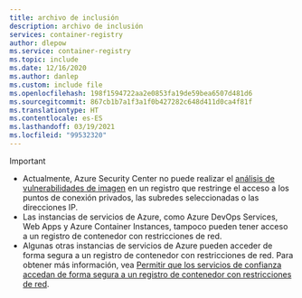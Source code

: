 ```yaml
---
title: archivo de inclusión
description: archivo de inclusión
services: container-registry
author: dlepow
ms.service: container-registry
ms.topic: include
ms.date: 12/16/2020
ms.author: danlep
ms.custom: include file
ms.openlocfilehash: 198f1594722aa2e0853fa19de59bea6507d481d6
ms.sourcegitcommit: 867cb1b7a1f3a1f0b427282c648d411d0ca4f81f
ms.translationtype: HT
ms.contentlocale: es-ES
ms.lasthandoff: 03/19/2021
ms.locfileid: "99532320"
---
```

> [!IMPORTANT]
> * Actualmente, Azure Security Center no puede realizar el [análisis de vulnerabilidades de imagen](../articles/security-center/defender-for-container-registries-introduction.md?bc=%2fazure%2fcontainer-registry%2fbreadcrumb%2ftoc.json&toc=%2fazure%2fcontainer-registry%2ftoc.json) en un registro que restringe el acceso a los puntos de conexión privados, las subredes seleccionadas o las direcciones IP. 
> * Las instancias de servicios de Azure, como Azure DevOps Services, Web Apps y Azure Container Instances, tampoco pueden tener acceso a un registro de contenedor con restricciones de red. 
> * Algunas otras instancias de servicios de Azure pueden acceder de forma segura a un registro de contenedor con restricciones de red. Para obtener más información, vea [Permitir que los servicios de confianza accedan de forma segura a un registro de contenedor con restricciones de red](../articles/container-registry/allow-access-trusted-services.md).
